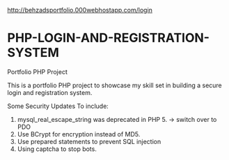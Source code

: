 http://behzadsportfolio.000webhostapp.com/login
# PHP-LOGIN-AND-REGISTRATION-SYSTEM
Portfolio PHP Project

This is a portfolio PHP project to showcase my skill set in building a secure login and registration system.


Some Security Updates To include:
1. mysql_real_escape_string was deprecated in PHP 5. -> switch over to PDO
2. Use BCrypt for encryption instead of MD5. 
3. Use prepared statements to prevent SQL injection 
4. Using captcha to stop bots.
 
